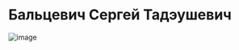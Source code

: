 # Бальцевич Сергей Тадэушевич
![image](https://user-images.githubusercontent.com/75533283/116124056-74ea8d80-a6cc-11eb-97a8-13fb7da96e70.png)

